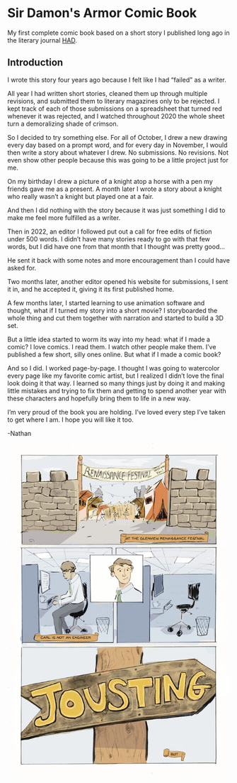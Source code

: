 # Sir Damon's Armor Comic Book

My first complete comic book based on a short story I published long ago in the literary journal [HAD](https://www.havehashad.com/hadposts/sir-damon-s-armor).

## Introduction

I wrote this story four years ago because I felt like I had “failed” as a writer.

All year I had written short stories, cleaned them up through multiple revisions, and submitted them to literary magazines only to be rejected. I kept track of each of those submissions on a spreadsheet that turned red whenever it was rejected, and I watched throughout 2020 the whole sheet turn a demoralizing shade of crimson.

So I decided to try something else. For all of October, I drew a new drawing every day based on a prompt word, and for every day in November, I would then write a story about whatever I drew. No submissions. No revisions. Not even show other people because this was going to be a little project just for me.

On my birthday I drew a picture of a knight atop a horse with a pen my friends gave me as a present. A month later I wrote a story about a knight who really wasn’t a knight but played one at a fair.

And then I did nothing with the story because it was just something I did to make me feel more fulfilled as a writer.

Then in 2022, an editor I followed put out a call for free edits of fiction under 500 words. I didn’t have many stories ready to go with that few words, but I did have one from that month that I thought was pretty good…

He sent it back with some notes and more encouragement than I could have asked for.

Two months later, another editor opened his website for submissions, I sent it in, and he accepted it, giving it its first published home.

A few months later, I started learning to use animation software and thought, what if I turned my story into a short movie? I storyboarded the whole thing and cut them together with narration and started to build a 3D set.

But a little idea started to worm its way into my head: what if I made a comic? I love comics. I read them. I watch other people make them. I’ve published a few short, silly ones online. But what if I made a comic book?

And so I did. I worked page-by-page. I thought I was going to watercolor every page like my favorite comic artist, but I realized I didn’t love the final look doing it that way. I learned so many things just by doing it and making little mistakes and trying to fix them and getting to spend another year with these characters and hopefully bring them to life in a new way.

I’m very proud of the book you are holding. I’ve loved every step I’ve taken to get where I am. I hope you will like it too.

-Nathan

![](Page1web.png)
